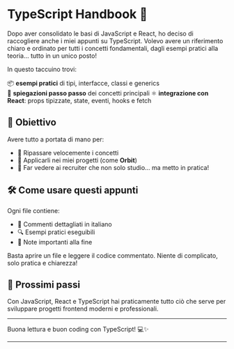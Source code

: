 # TypeScript Handbook 📘

Dopo aver consolidato le basi di JavaScript e React, ho deciso di raccogliere anche i miei appunti su TypeScript.
Volevo avere un riferimento chiaro e ordinato per tutti i concetti fondamentali, dagli esempi pratici alla teoria… tutto in un unico posto!

In questo taccuino trovi:

📦 **esempi pratici** di tipi, interfacce, classi e generics  
🔄 **spiegazioni passo passo** dei concetti principali
⚛️ **integrazione con React**: props tipizzate, state, eventi, hooks e fetch  

## 🎯 Obiettivo

Avere tutto a portata di mano per:
- 📖 Ripassare velocemente i concetti
- 🚀 Applicarli nei miei progetti (come **Orbit**)
- 💼 Far vedere ai recruiter che non solo studio… ma metto in pratica!

## 🛠️ Come usare questi appunti

Ogni file contiene:
- 💬 Commenti dettagliati in italiano
- 🔍 Esempi pratici eseguibili
- 📝 Note importanti alla fine

Basta aprire un file e leggere il codice commentato. Niente di complicato, solo pratica e chiarezza!

## 🚀 Prossimi passi

Con JavaScript, React e TypeScript hai praticamente tutto ciò che serve per sviluppare progetti frontend moderni e professionali.

***

Buona lettura e buon coding con TypeScript! 💻✨

***
